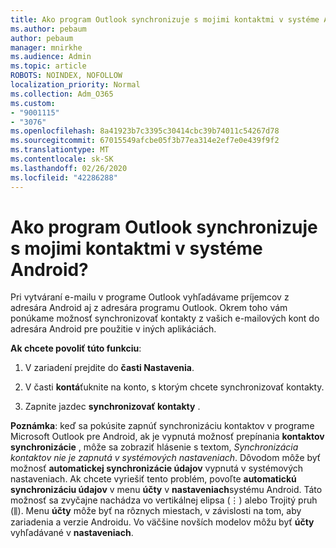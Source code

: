 ```yaml
---
title: Ako program Outlook synchronizuje s mojimi kontaktmi v systéme Android?
ms.author: pebaum
author: pebaum
manager: mnirkhe
ms.audience: Admin
ms.topic: article
ROBOTS: NOINDEX, NOFOLLOW
localization_priority: Normal
ms.collection: Adm_O365
ms.custom:
- "9001115"
- "3076"
ms.openlocfilehash: 8a41923b7c3395c30414cbc39b74011c54267d78
ms.sourcegitcommit: 67015549afcbe05f3b77ea314e2ef7e0e439f9f2
ms.translationtype: MT
ms.contentlocale: sk-SK
ms.lasthandoff: 02/26/2020
ms.locfileid: "42286288"
---
```

# <a name="how-does-outlook-sync-with-my-android-contacts"></a>Ako program Outlook synchronizuje s mojimi kontaktmi v systéme Android?

Pri vytváraní e-mailu v programe Outlook vyhľadávame príjemcov z adresára Android aj z adresára programu Outlook. Okrem toho vám ponúkame možnosť synchronizovať kontakty z vašich e-mailových kont do adresára Android pre použitie v iných aplikáciách. 
 
**Ak chcete povoliť túto funkciu**:
 
1. V zariadení prejdite do **časti Nastavenia**.

2. V časti **kontá**ťuknite na konto, s ktorým chcete synchronizovať kontakty.

3. Zapnite jazdec **synchronizovať kontakty** .
 
**Poznámka**: keď sa pokúsite zapnúť synchronizáciu kontaktov v programe Microsoft Outlook pre Android, ak je vypnutá možnosť prepínania **kontaktov synchronizácie** , môže sa zobraziť hlásenie s textom, *Synchronizácia kontaktov nie je zapnutá v systémových nastaveniach*. Dôvodom môže byť možnosť **automatickej synchronizácie údajov** vypnutá v systémových nastaveniach. Ak chcete vyriešiť tento problém, povoľte **automatickú synchronizáciu údajov** v menu **účty** v **nastaveniach**systému Android. Táto možnosť sa zvyčajne nachádza vo vertikálnej elipsa (⋮) alebo Trojitý pruh (⫼). Menu **účty** môže byť na rôznych miestach, v závislosti na tom, aby zariadenia a verzie Androidu. Vo väčšine novších modelov môžu byť **účty** vyhľadávané v **nastaveniach**.
